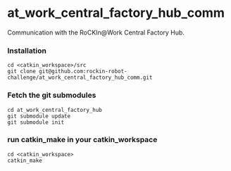 # at_work_central_factory_hub_comm
Communication with the RoCKIn@Work Central Factory Hub.

### Installation

    cd <catkin_workspace>/src
    git clone git@github.com:rockin-robot-challenge/at_work_central_factory_hub_comm.git

### Fetch the git submodules

    cd at_work_central_factory_hub
    git submodule update
    git submodule init

### run catkin_make in your catkin_workspace

    cd <catkin_workspace>
    catkin_make

